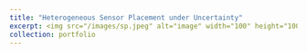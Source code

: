 ```yaml
---
title: "Heterogeneous Sensor Placement under Uncertainty"
excerpt: <img src="/images/sp.jpeg" alt="image" width="100" height="100">
collection: portfolio
---
```


<!-- This is an item in your portfolio. It can be have images or nice text. If you name the file .md, it will be parsed as markdown. If you name the file .html, it will be parsed as HTML.  -->
